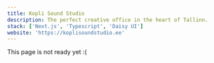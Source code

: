 ```yaml
---
title: Kopli Sound Studio
description: The perfect creative office in the heart of Tallinn.
stack: ['Next.js', 'Typescript', 'Daisy UI']
website: 'https://koplisoundstudio.ee'
---
```


This page is not ready yet :(
